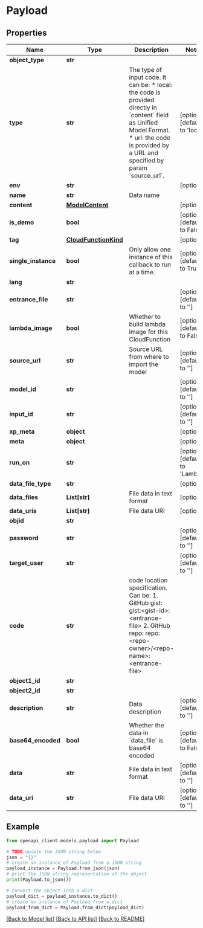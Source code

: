 # Payload


## Properties

Name | Type | Description | Notes
------------ | ------------- | ------------- | -------------
**object_type** | **str** |  | 
**type** | **str** | The type of input code. It can be:  * local: the code is provided directly in &#x60;content&#x60; field as Unified Model Format. * url: the code is provided by a URL and specified by param &#x60;source_url&#x60;. | [optional] [default to 'local']
**env** | **str** |  | [optional] 
**name** | **str** | Data name | 
**content** | [**ModelContent**](ModelContent.md) |  | [optional] 
**is_demo** | **bool** |  | [optional] [default to False]
**tag** | [**CloudFunctionKind**](CloudFunctionKind.md) |  | [optional] 
**single_instance** | **bool** | Only allow one instance of this callback to run at a time. | [optional] [default to True]
**lang** | **str** |  | 
**entrance_file** | **str** |  | [optional] [default to '']
**lambda_image** | **bool** | Whether to build lambda image for this CloudFunction | [optional] [default to False]
**source_url** | **str** | Source URL from where to import the model | [optional] [default to '']
**model_id** | **str** |  | [optional] [default to '']
**input_id** | **str** |  | [optional] [default to '']
**xp_meta** | **object** |  | [optional] 
**meta** | **object** |  | [optional] 
**run_on** | **str** |  | [optional] [default to 'Lambda']
**data_file_type** | **str** |  | [optional] 
**data_files** | **List[str]** | File data in text format | [optional] 
**data_uris** | **List[str]** | File data URI | [optional] 
**objid** | **str** |  | 
**password** | **str** |  | [optional] [default to '']
**target_user** | **str** |  | [optional] [default to '']
**code** | **str** | code location specification. Can be: 1. GitHub gist: gist:&lt;gist-id&gt;:&lt;entrance-file&gt; 2. GitHub repo: repo:&lt;repo-owner&gt;/&lt;repo-name&gt;:&lt;entrance-file&gt; | 
**object1_id** | **str** |  | 
**object2_id** | **str** |  | 
**description** | **str** | Data description | [optional] [default to '']
**base64_encoded** | **bool** | Whether the data in &#x60;data_file&#x60; is base64 encoded | [optional] [default to False]
**data** | **str** | File data in text format | [optional] [default to '']
**data_uri** | **str** | File data URI | [optional] [default to '']

## Example

```python
from openapi_client.models.payload import Payload

# TODO update the JSON string below
json = "{}"
# create an instance of Payload from a JSON string
payload_instance = Payload.from_json(json)
# print the JSON string representation of the object
print(Payload.to_json())

# convert the object into a dict
payload_dict = payload_instance.to_dict()
# create an instance of Payload from a dict
payload_from_dict = Payload.from_dict(payload_dict)
```
[[Back to Model list]](../README.md#documentation-for-models) [[Back to API list]](../README.md#documentation-for-api-endpoints) [[Back to README]](../README.md)


